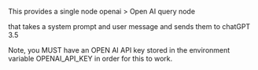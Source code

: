 This provides a single node openai > Open AI query node

that takes a system prompt and user message and sends them to chatGPT 3.5

Note, you MUST have an OPEN AI API key stored in the environment variable OPENAI_API_KEY
 in order for this to work.

 